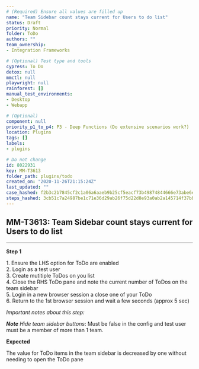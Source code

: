 ```yaml
---
# (Required) Ensure all values are filled up
name: "Team Sidebar count stays current for Users to do list"
status: Draft
priority: Normal
folder: ToDo
authors: ""
team_ownership: 
- Integration Frameworks

# (Optional) Test type and tools
cypress: To Do
detox: null
mmctl: null
playwright: null
rainforest: []
manual_test_environments: 
- Desktop
- Webapp

# (Optional)
component: null
priority_p1_to_p4: P3 - Deep Functions (Do extensive scenarios work?)
location: Plugins
tags: []
labels: 
- plugins

# Do not change
id: 8022931
key: MM-T3613
folder_path: plugins/todo
created_on: "2020-11-26T21:15:24Z"
last_updated: ""
case_hashed: f2b3c2b7845cf2c1a06a6aaeb9b25cf5eacf73b49874844666e73abe6e26aad5adaca5dfc92313e9bc5512754a465f32
steps_hashed: 3cb51c7a24987be1c71e36d29ab26f75d22d8e93a0ab2a145714f37bbf8ce88554a6b22fb1a6aae97996c66fdba3ad6d
---
```


## MM-T3613: Team Sidebar count stays current for Users to do list

---

**Step 1**

1\. Ensure the LHS option for ToDo are enabled\
2\. Login as a test user\
3\. Create mutitiple ToDos on you list\
4\. Close the RHS ToDo pane and note the current number of ToDos on the team sidebar\
5\. Login in a new browser session a close one of your ToDo\
6\. Return to the 1st browser session and wait a few seconds (approx 5 sec)

_Important notes about this step:_

_**Note** Hide team sidebar buttons_: Must be false in the config and test user must be a member of more than 1 team.

**Expected**

The value for ToDo items in the team sidebar is decreased by one without needing to open the ToDo pane
